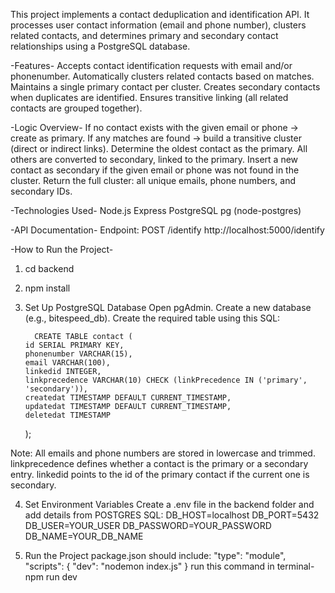 This project implements a contact deduplication and identification API. 
It processes user contact information (email and phone number), clusters related contacts, and determines primary and secondary contact relationships using a PostgreSQL database.

 -Features-
Accepts contact identification requests with email and/or phonenumber.
Automatically clusters related contacts based on matches.
Maintains a single primary contact per cluster.
Creates secondary contacts when duplicates are identified.
Ensures transitive linking (all related contacts are grouped together).

-Logic Overview-
If no contact exists with the given email or phone → create as primary.
If any matches are found → build a transitive cluster (direct or indirect links).
Determine the oldest contact as the primary.
All others are converted to secondary, linked to the primary.
Insert a new contact as secondary if the given email or phone was not found in the cluster.
Return the full cluster: all unique emails, phone numbers, and secondary IDs.

-Technologies Used-
Node.js
Express
PostgreSQL
pg (node-postgres)

-API Documentation-
Endpoint: POST /identify
http://localhost:5000/identify

 -How to Run the Project-
 1. cd backend
 2. npm install
 3. Set Up PostgreSQL Database
    Open pgAdmin.
    Create a new database (e.g., bitespeed_db).
    Create the required table using this SQL:

          CREATE TABLE contact (
        id SERIAL PRIMARY KEY,
        phonenumber VARCHAR(15),
        email VARCHAR(100),
        linkedid INTEGER,
        linkprecedence VARCHAR(10) CHECK (linkPrecedence IN ('primary', 'secondary')),
        createdat TIMESTAMP DEFAULT CURRENT_TIMESTAMP,
        updatedat TIMESTAMP DEFAULT CURRENT_TIMESTAMP,
        deletedat TIMESTAMP
      );

   Note:
   All emails and phone numbers are stored in lowercase and trimmed.
   linkprecedence defines whether a contact is the primary or a secondary entry.
   linkedid points to the id of the primary contact if the current one is secondary.
    
 4. Set Environment Variables
   Create a .env file in the backend folder and add details from POSTGRES SQL:
    DB_HOST=localhost
    DB_PORT=5432
    DB_USER=YOUR_USER
    DB_PASSWORD=YOUR_PASSWORD
    DB_NAME=YOUR_DB_NAME

5. Run the Project
   package.json should include:
   "type": "module",
    "scripts": {
      "dev": "nodemon index.js"
    }
run this command in terminal-
npm run dev


